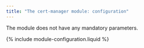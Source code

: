 ```yaml
---
title: "The cert-manager module: configuration"
---
```


The module does not have any mandatory parameters.

{% include module-configuration.liquid %}

